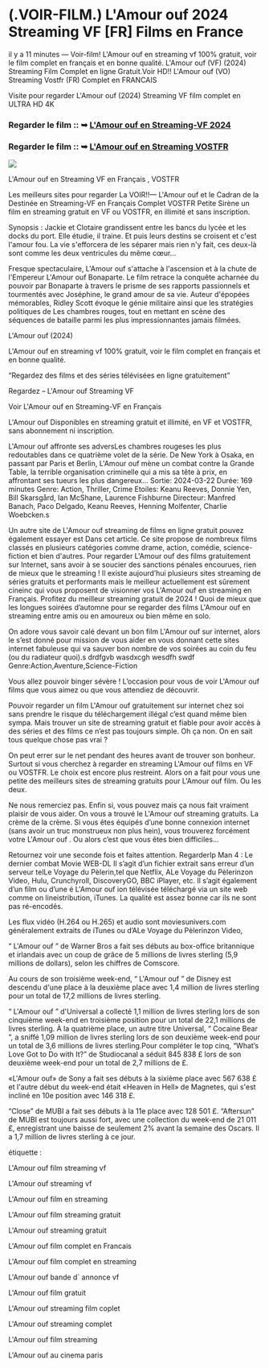 # (.VOIR-FILM.) L'Amour ouf 2024 Streaming VF [FR] Films en France

il y a 11 minutes — Voir-film! L'Amour ouf en streaming vf 100% gratuit, voir le film complet en français et en bonne qualité. L'Amour ouf (VF) (2024) Streaming Film Complet en ligne Gratuit.Voir HD!! L'Amour ouf (VO) Streaming Vostfr (FR) Complet en FRANCAIS

Visite pour regarder L'Amour ouf (2024) Streaming VF film complet en ULTRA HD 4K

### Regarder le film :: ➥ [L'Amour ouf en Streaming-VF 2024](https://t.co/KmPDkAIQp1)

### Regarder le film :: ➥ [L'Amour ouf en Streaming VOSTFR](https://t.co/KmPDkAIQp1)

<p dir="auto"><a href="https://t.co/KmPDkAIQp1" title="PLAY NOW" rel="nofollow"><img src="https://i.imgur.com/jhNGoEt.gif" style="max-width: 100%;"></a></p>

L'Amour ouf en Streaming VF en Français , VOSTFR

Les meilleurs sites pour regarder La VOIR!!— L'Amour ouf et le Cadran de la Destinée en Streaming-VF en Français Complet VOSTFR Petite Sirène un film en streaming gratuit en VF ou VOSTFR, en illimité et sans inscription.

Synopsis : Jackie et Clotaire grandissent entre les bancs du lycée et les docks du port. Elle étudie, il traine. Et puis leurs destins se croisent et c'est l'amour fou. La vie s'efforcera de les séparer mais rien n'y fait, ces deux-là sont comme les deux ventricules du même cœur...

Fresque spectaculaire, L'Amour ouf s'attache à l'ascension et à la chute de l'Empereur L'Amour ouf Bonaparte. Le film retrace la conquête acharnée du pouvoir par Bonaparte à travers le prisme de ses rapports passionnels et tourmentés avec Joséphine, le grand amour de sa vie. Auteur d'épopées mémorables, Ridley Scott évoque le génie militaire ainsi que les stratégies politiques de Les chambres rouges, tout en mettant en scène des séquences de bataille parmi les plus impressionnantes jamais filmées.

L'Amour ouf (2024)

L'Amour ouf en streaming vf 100% gratuit, voir le film complet en français et en bonne qualité.

“Regardez des films et des séries télévisées en ligne gratuitement”

Regardez – L'Amour ouf Streaming VF

Voir L'Amour ouf en Streaming-VF en Français

L'Amour ouf Disponibles en streaming gratuit et illimité, en VF et VOSTFR, sans abonnement ni inscription.

L'Amour ouf affronte ses adversLes chambres rougeses les plus redoutables dans ce quatrième volet de la série. De New York à Osaka, en passant par Paris et Berlin, L'Amour ouf mène un combat contre la Grande Table, la terrible organisation criminelle qui a mis sa tête à prix, en affrontant ses tueurs les plus dangereux... Sortie: 2024-03-22 Durée: 169 minutes Genre: Action, Thriller, Crime Etoiles: Keanu Reeves, Donnie Yen, Bill Skarsgård, Ian McShane, Laurence Fishburne Directeur: Manfred Banach, Paco Delgado, Keanu Reeves, Henning Molfenter, Charlie Woebcken.s

Un autre site de L'Amour ouf streaming de films en ligne gratuit pouvez également essayer est Dans cet article. Ce site propose de nombreux films classés en plusieurs catégories comme drame, action, comédie, science-fiction et bien d'autres. Pour regarder L'Amour ouf des films gratuitement sur Internet, sans avoir à se soucier des sanctions pénales encourues, rien de mieux que le streaming ! Il existe aujourd’hui plusieurs sites streaming de séries gratuits et performants mais le meilleur actuellement est sûrement cineinc qui vous proposent de visionner vos L'Amour ouf en streaming en Français. Profitez du meilleur streaming gratuit de 2024 ! Quoi de mieux que les longues soirées d’automne pour se regarder des films L'Amour ouf en streaming entre amis ou en amoureux ou bien même en solo.

On adore vous savoir calé devant un bon film L'Amour ouf sur internet, alors le s’est donné pour mission de vous aider en vous donnant cette sites internet fabuleuse qui va sauver bon nombre de vos soirées au coin du feu (ou du radiateur quoi).s drdfgvb wasdxcgh wesdfh swdf Genre:Action,Aventure,Science-Fiction

Vous allez pouvoir binger sévère ! L’occasion pour vous de voir L'Amour ouf films que vous aimez ou que vous attendiez de découvrir.

Pouvoir regarder un film L'Amour ouf gratuitement sur internet chez soi sans prendre le risque du téléchargement illégal c’est quand même bien sympa. Mais trouver un site de streaming gratuit et fiable pour avoir accès à des séries et des films ce n’est pas toujours simple. Oh ça non. On en sait tous quelque chose pas vrai ?

On peut errer sur le net pendant des heures avant de trouver son bonheur. Surtout si vous cherchez à regarder en streaming L'Amour ouf films en VF ou VOSTFR. Le choix est encore plus restreint. Alors on a fait pour vous une petite des meilleurs sites de streaming gratuits pour L'Amour ouf film. Ou les deux.

Ne nous remerciez pas. Enfin si, vous pouvez mais ça nous fait vraiment plaisir de vous aider. On vous a trouvé le L'Amour ouf streaming gratuits. La crème de la crème. Si vous êtes équipés d’une bonne connexion internet (sans avoir un truc monstrueux non plus hein), vous trouverez forcément votre L'Amour ouf . Ou alors c’est que vous êtes bien difficiles…

Retournez voir une seconde fois et faites attention. RegarderIp Man 4 : Le dernier combat Movie WEB-DL Il s’agit d’un fichier extrait sans erreur d’un serveur telLe Voyage du Pèlerin,tel que Netflix, ALe Voyage du Pèlerinzon Video, Hulu, Crunchyroll, DiscoveryGO, BBC iPlayer, etc. Il s’agit également d’un film ou d’une é L'Amour ouf ion télévisée téléchargé via un site web comme on lineistribution, iTunes. La qualité est assez bonne car ils ne sont pas ré-encodés.

Les flux vidéo (H.264 ou H.265) et audio sont moviesunivers.com généralement extraits de iTunes ou d’ALe Voyage du Pèlerinzon Video,

“ L'Amour ouf ” de Warner Bros a fait ses débuts au box-office britannique et irlandais avec un coup de grâce de 5 millions de livres sterling (5,9 millions de dollars), selon les chiffres de Comscore.

Au cours de son troisième week-end, “ L'Amour ouf ” de Disney est descendu d'une place à la deuxième place avec 1,4 million de livres sterling pour un total de 17,2 millions de livres sterling.

“ L'Amour ouf ” d'Universal a collecté 1,1 million de livres sterling lors de son cinquième week-end en troisième position pour un total de 22,1 millions de livres sterling. À la quatrième place, un autre titre Universal, “ Cocaine Bear ”, a sniffé 1,09 million de livres sterling lors de son deuxième week-end pour un total de 3,6 millions de livres sterling.Pour compléter le top cinq, “What’s Love Got to Do with It?” de Studiocanal a séduit 845 838 £ lors de son deuxième week-end pour un total de 2,7 millions de £.

«L'Amour ouf» de Sony a fait ses débuts à la sixième place avec 567 638 £ et l'autre début du week-end était «Heaven in Hell» de Magnetes, qui s'est incliné en 10e position avec 146 318 £.

“Close” de MUBI a fait ses débuts à la 11e place avec 128 501 £. “Aftersun” de MUBI est toujours aussi fort, avec une collection du week-end de 21 011 £, enregistrant une baisse de seulement 2% avant la semaine des Oscars. Il a 1,7 million de livres sterling à ce jour.

étiquette :

L'Amour ouf film streaming vf

L'Amour ouf streaming vf

L'Amour ouf film en streaming

L'Amour ouf film streaming gratuit

L'Amour ouf streaming gratuit

L'Amour ouf film complet en Francais

L'Amour ouf film complet en streaming

L'Amour ouf bande d` annonce vf

L'Amour ouf film gratuit

L'Amour ouf streaming film coplet

L'Amour ouf streaming complet

L'Amour ouf film streaming

L'Amour ouf au cinema paris
